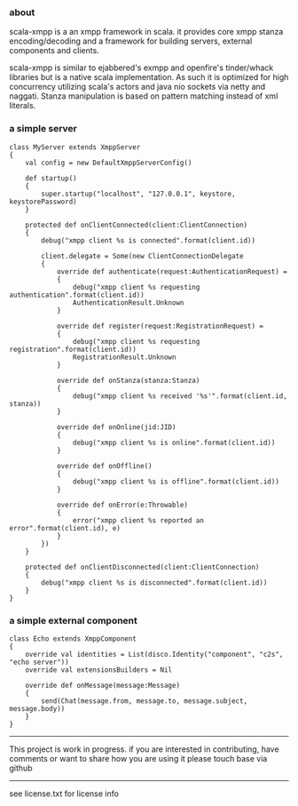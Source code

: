 ### about

scala-xmpp is a an xmpp framework in scala. it provides core xmpp stanza encoding/decoding and a framework for building servers,
external components and clients.

scala-xmpp is similar to ejabbered's exmpp and openfire's tinder/whack libraries but is a native scala implementation.
As such it is optimized for high concurrency utilizing scala's actors and java nio sockets via netty and naggati.
Stanza manipulation is based on pattern matching instead of xml literals.

### a simple server

    class MyServer extends XmppServer
    {
        val config = new DefaultXmppServerConfig()

        def startup()
        {
            super.startup("localhost", "127.0.0.1", keystore, keystorePassword)
        }

        protected def onClientConnected(client:ClientConnection)
        {
            debug("xmpp client %s is connected".format(client.id))

            client.delegate = Some(new ClientConnectionDelegate
            {
                override def authenticate(request:AuthenticationRequest) =
                {
                    debug("xmpp client %s requesting authentication".format(client.id))
                    AuthenticationResult.Unknown
                }

                override def register(request:RegistrationRequest) =
                {
                    debug("xmpp client %s requesting registration".format(client.id))
                    RegistrationResult.Unknown
                }

                override def onStanza(stanza:Stanza)
                {
                    debug("xmpp client %s received '%s'".format(client.id, stanza))
                }

                override def onOnline(jid:JID)
                {
                    debug("xmpp client %s is online".format(client.id))
                }

                override def onOffline()
                {
                    debug("xmpp client %s is offline".format(client.id))
                }

                override def onError(e:Throwable)
                {
                    error("xmpp client %s reported an error".format(client.id), e)
                }
            })
        }

        protected def onClientDisconnected(client:ClientConnection)
        {
            debug("xmpp client %s is disconnected".format(client.id))
        }
    }


### a simple external component

    class Echo extends XmppComponent
    {
        override val identities = List(disco.Identity("component", "c2s", "echo server"))
        override val extensionsBuilders = Nil

        override def onMessage(message:Message)
        {
            send(Chat(message.from, message.to, message.subject, message.body))
        }
    }


***************************************************************************************

This project is work in progress. if you are interested in contributing, have comments
or want to share how you are using it please touch base via github

***************************************************************************************

see license.txt for license info


